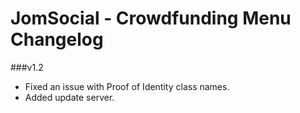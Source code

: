 JomSocial - Crowdfunding Menu Changelog
========================================

###v1.2
* Fixed an issue with Proof of Identity class names.
* Added update server.